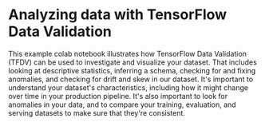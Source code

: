 # Analyzing data with TensorFlow Data Validation

This example colab notebook illustrates how TensorFlow Data Validation (TFDV) can be used to investigate and
visualize your dataset. That includes looking at descriptive statistics, inferring a schema, checking for and
 fixing anomalies, and checking for drift and skew in our dataset. It's important to understand your dataset's 
 characteristics, including how it might change over time in your production pipeline. It's also important to look for
 anomalies in your data, and to compare your training, evaluation, and serving datasets to make sure that 
 they're consistent.

